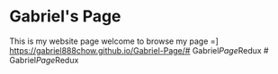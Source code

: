 # Gabriel's Page 
This is my website page 
welcome to browse my page =]
https://gabriel888chow.github.io/Gabriel-Page/#   G a b r i e l _ P a g e _ R e d u x  
 #   G a b r i e l _ P a g e _ R e d u x  
 